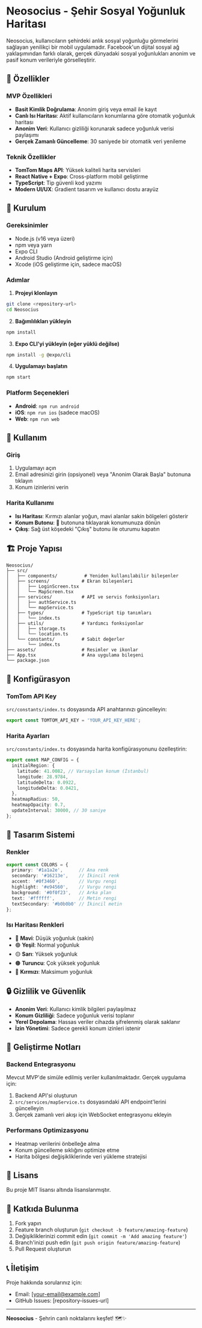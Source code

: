 # Neosocius - Şehir Sosyal Yoğunluk Haritası

Neosocius, kullanıcıların şehirdeki anlık sosyal yoğunluğu görmelerini sağlayan yenilikçi bir mobil uygulamadır. Facebook'un dijital sosyal ağ yaklaşımından farklı olarak, gerçek dünyadaki sosyal yoğunlukları anonim ve pasif konum verileriyle görselleştirir.

## 🎯 Özellikler

### MVP Özellikleri
- **Basit Kimlik Doğrulama**: Anonim giriş veya email ile kayıt
- **Canlı Isı Haritası**: Aktif kullanıcıların konumlarına göre otomatik yoğunluk haritası
- **Anonim Veri**: Kullanıcı gizliliği korunarak sadece yoğunluk verisi paylaşımı
- **Gerçek Zamanlı Güncelleme**: 30 saniyede bir otomatik veri yenileme

### Teknik Özellikler
- **TomTom Maps API**: Yüksek kaliteli harita servisleri
- **React Native + Expo**: Cross-platform mobil geliştirme
- **TypeScript**: Tip güvenli kod yazımı
- **Modern UI/UX**: Gradient tasarım ve kullanıcı dostu arayüz

## 🚀 Kurulum

### Gereksinimler
- Node.js (v16 veya üzeri)
- npm veya yarn
- Expo CLI
- Android Studio (Android geliştirme için)
- Xcode (iOS geliştirme için, sadece macOS)

### Adımlar

1. **Projeyi klonlayın**
```bash
git clone <repository-url>
cd Neosocius
```

2. **Bağımlılıkları yükleyin**
```bash
npm install
```

3. **Expo CLI'yi yükleyin (eğer yüklü değilse)**
```bash
npm install -g @expo/cli
```

4. **Uygulamayı başlatın**
```bash
npm start
```

### Platform Seçenekleri

- **Android**: `npm run android`
- **iOS**: `npm run ios` (sadece macOS)
- **Web**: `npm run web`

## 📱 Kullanım

### Giriş
1. Uygulamayı açın
2. Email adresinizi girin (opsiyonel) veya "Anonim Olarak Başla" butonuna tıklayın
3. Konum izinlerini verin

### Harita Kullanımı
- **Isı Haritası**: Kırmızı alanlar yoğun, mavi alanlar sakin bölgeleri gösterir
- **Konum Butonu**: 📍 butonuna tıklayarak konumunuza dönün
- **Çıkış**: Sağ üst köşedeki "Çıkış" butonu ile oturumu kapatın

## 🏗️ Proje Yapısı

```
Neosocius/
├── src/
│   ├── components/          # Yeniden kullanılabilir bileşenler
│   ├── screens/            # Ekran bileşenleri
│   │   ├── LoginScreen.tsx
│   │   └── MapScreen.tsx
│   ├── services/           # API ve servis fonksiyonları
│   │   ├── authService.ts
│   │   └── mapService.ts
│   ├── types/              # TypeScript tip tanımları
│   │   └── index.ts
│   ├── utils/              # Yardımcı fonksiyonlar
│   │   ├── storage.ts
│   │   └── location.ts
│   └── constants/          # Sabit değerler
│       └── index.ts
├── assets/                 # Resimler ve ikonlar
├── App.tsx                 # Ana uygulama bileşeni
└── package.json
```

## 🔧 Konfigürasyon

### TomTom API Key
`src/constants/index.ts` dosyasında API anahtarınızı güncelleyin:

```typescript
export const TOMTOM_API_KEY = 'YOUR_API_KEY_HERE';
```

### Harita Ayarları
`src/constants/index.ts` dosyasında harita konfigürasyonunu özelleştirin:

```typescript
export const MAP_CONFIG = {
  initialRegion: {
    latitude: 41.0082, // Varsayılan konum (İstanbul)
    longitude: 28.9784,
    latitudeDelta: 0.0922,
    longitudeDelta: 0.0421,
  },
  heatmapRadius: 50,
  heatmapOpacity: 0.7,
  updateInterval: 30000, // 30 saniye
};
```

## 🎨 Tasarım Sistemi

### Renkler
```typescript
export const COLORS = {
  primary: '#1a1a2e',      // Ana renk
  secondary: '#16213e',    // İkincil renk
  accent: '#0f3460',       // Vurgu rengi
  highlight: '#e94560',    // Vurgu rengi
  background: '#0f0f23',   // Arka plan
  text: '#ffffff',         // Metin rengi
  textSecondary: '#b0b0b0' // İkincil metin
};
```

### Isı Haritası Renkleri
- 🔵 **Mavi**: Düşük yoğunluk (sakin)
- 🟢 **Yeşil**: Normal yoğunluk
- 🟡 **Sarı**: Yüksek yoğunluk
- 🟠 **Turuncu**: Çok yüksek yoğunluk
- 🔴 **Kırmızı**: Maksimum yoğunluk

## 🔒 Gizlilik ve Güvenlik

- **Anonim Veri**: Kullanıcı kimlik bilgileri paylaşılmaz
- **Konum Gizliliği**: Sadece yoğunluk verisi toplanır
- **Yerel Depolama**: Hassas veriler cihazda şifrelenmiş olarak saklanır
- **İzin Yönetimi**: Sadece gerekli konum izinleri istenir

## 🚧 Geliştirme Notları

### Backend Entegrasyonu
Mevcut MVP'de simüle edilmiş veriler kullanılmaktadır. Gerçek uygulama için:

1. Backend API'si oluşturun
2. `src/services/mapService.ts` dosyasındaki API endpoint'lerini güncelleyin
3. Gerçek zamanlı veri akışı için WebSocket entegrasyonu ekleyin

### Performans Optimizasyonu
- Heatmap verilerini önbelleğe alma
- Konum güncelleme sıklığını optimize etme
- Harita bölgesi değişikliklerinde veri yükleme stratejisi

## 📄 Lisans

Bu proje MIT lisansı altında lisanslanmıştır.

## 🤝 Katkıda Bulunma

1. Fork yapın
2. Feature branch oluşturun (`git checkout -b feature/amazing-feature`)
3. Değişikliklerinizi commit edin (`git commit -m 'Add amazing feature'`)
4. Branch'inizi push edin (`git push origin feature/amazing-feature`)
5. Pull Request oluşturun

## 📞 İletişim

Proje hakkında sorularınız için:
- Email: [your-email@example.com]
- GitHub Issues: [repository-issues-url]

---

**Neosocius** - Şehrin canlı noktalarını keşfet! 🗺️✨